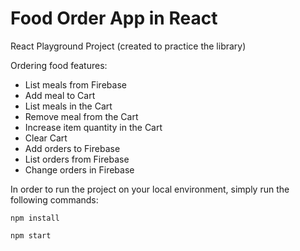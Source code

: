 # Food Order App in React

React Playground Project (created to practice the library)

Ordering food features:
- List meals from Firebase
- Add meal to Cart
- List meals in the Cart
- Remove meal from the Cart
- Increase item quantity in the Cart
- Clear Cart
- Add orders to Firebase
- List orders from Firebase
- Change orders in Firebase

In order to run the project on your local environment, simply run the following commands:

`npm install`

`npm start`
